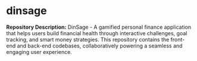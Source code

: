# dinsage
**Repository Description:**   DinSage - A gamified personal finance application that helps users build financial health through interactive challenges, goal tracking, and smart money strategies. This repository contains the front-end and back-end codebases, collaboratively powering a seamless and engaging user experience.
